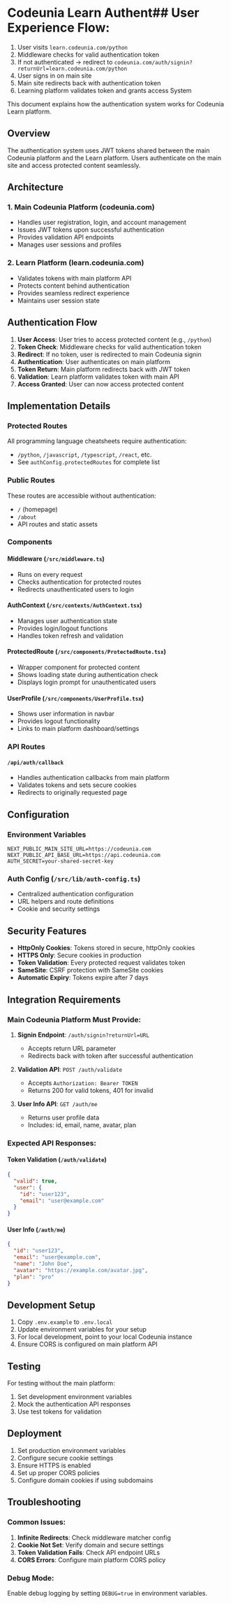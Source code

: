 # Codeunia Learn Authent## **User Experience Flow:**
1. User visits `learn.codeunia.com/python`
2. Middleware checks for valid authentication token
3. If not authenticated → redirect to `codeunia.com/auth/signin?returnUrl=learn.codeunia.com/python`
4. User signs in on main site
5. Main site redirects back with authentication token
6. Learning platform validates token and grants access System

This document explains how the authentication system works for Codeunia Learn platform.

## Overview

The authentication system uses JWT tokens shared between the main Codeunia platform and the Learn platform. Users authenticate on the main site and access protected content seamlessly.

## Architecture

### 1. **Main Codeunia Platform** (codeunia.com)
- Handles user registration, login, and account management
- Issues JWT tokens upon successful authentication
- Provides validation API endpoints
- Manages user sessions and profiles

### 2. **Learn Platform** (learn.codeunia.com)
- Validates tokens with main platform API
- Protects content behind authentication
- Provides seamless redirect experience
- Maintains user session state

## Authentication Flow

1. **User Access**: User tries to access protected content (e.g., `/python`)
2. **Token Check**: Middleware checks for valid authentication token
3. **Redirect**: If no token, user is redirected to main Codeunia signin
4. **Authentication**: User authenticates on main platform
5. **Token Return**: Main platform redirects back with JWT token
6. **Validation**: Learn platform validates token with main API
7. **Access Granted**: User can now access protected content

## Implementation Details

### Protected Routes
All programming language cheatsheets require authentication:
- `/python`, `/javascript`, `/typescript`, `/react`, etc.
- See `authConfig.protectedRoutes` for complete list

### Public Routes
These routes are accessible without authentication:
- `/` (homepage)
- `/about` 
- API routes and static assets

### Components

#### Middleware (`/src/middleware.ts`)
- Runs on every request
- Checks authentication for protected routes
- Redirects unauthenticated users to login

#### AuthContext (`/src/contexts/AuthContext.tsx`)
- Manages user authentication state
- Provides login/logout functions
- Handles token refresh and validation

#### ProtectedRoute (`/src/components/ProtectedRoute.tsx`)
- Wrapper component for protected content
- Shows loading state during authentication check
- Displays login prompt for unauthenticated users

#### UserProfile (`/src/components/UserProfile.tsx`)
- Shows user information in navbar
- Provides logout functionality
- Links to main platform dashboard/settings

### API Routes

#### `/api/auth/callback`
- Handles authentication callbacks from main platform
- Validates tokens and sets secure cookies
- Redirects to originally requested page

## Configuration

### Environment Variables
```env
NEXT_PUBLIC_MAIN_SITE_URL=https://codeunia.com
NEXT_PUBLIC_API_BASE_URL=https://api.codeunia.com
AUTH_SECRET=your-shared-secret-key
```

### Auth Config (`/src/lib/auth-config.ts`)
- Centralized authentication configuration
- URL helpers and route definitions
- Cookie and security settings

## Security Features

- **HttpOnly Cookies**: Tokens stored in secure, httpOnly cookies
- **HTTPS Only**: Secure cookies in production
- **Token Validation**: Every protected request validates token
- **SameSite**: CSRF protection with SameSite cookies
- **Automatic Expiry**: Tokens expire after 7 days

## Integration Requirements

### Main Codeunia Platform Must Provide:

1. **Signin Endpoint**: `/auth/signin?returnUrl=URL`
   - Accepts return URL parameter  
   - Redirects back with token after successful authentication

2. **Validation API**: `POST /auth/validate`
   - Accepts `Authorization: Bearer TOKEN`
   - Returns 200 for valid tokens, 401 for invalid

3. **User Info API**: `GET /auth/me`
   - Returns user profile data
   - Includes: id, email, name, avatar, plan

### Expected API Responses:

#### Token Validation (`/auth/validate`)
```json
{
  "valid": true,
  "user": {
    "id": "user123",
    "email": "user@example.com"
  }
}
```

#### User Info (`/auth/me`)
```json
{
  "id": "user123",
  "email": "user@example.com",
  "name": "John Doe",
  "avatar": "https://example.com/avatar.jpg",
  "plan": "pro"
}
```

## Development Setup

1. Copy `.env.example` to `.env.local`
2. Update environment variables for your setup
3. For local development, point to your local Codeunia instance
4. Ensure CORS is configured on main platform API

## Testing

For testing without the main platform:
1. Set development environment variables
2. Mock the authentication API responses
3. Use test tokens for validation

## Deployment

1. Set production environment variables
2. Configure secure cookie settings
3. Ensure HTTPS is enabled
4. Set up proper CORS policies
5. Configure domain cookies if using subdomains

## Troubleshooting

### Common Issues:

1. **Infinite Redirects**: Check middleware matcher config
2. **Cookie Not Set**: Verify domain and secure settings
3. **Token Validation Fails**: Check API endpoint URLs
4. **CORS Errors**: Configure main platform CORS policy

### Debug Mode:
Enable debug logging by setting `DEBUG=true` in environment variables.
